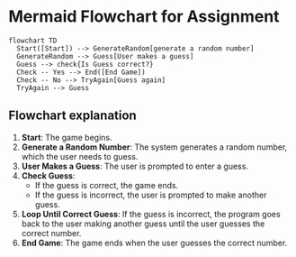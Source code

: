 # Mermaid Flowchart for Assignment
```mermaid
flowchart TD
  Start([Start]) --> GenerateRandom[generate a random number]
  GenerateRandom --> Guess[User makes a guess]
  Guess --> check{Is Guess correct?}
  Check -- Yes --> End([End Game])
  Check -- No --> TryAgain[Guess again]
  TryAgain --> Guess
```
## Flowchart explanation 

1. **Start**: The game begins.
2. **Generate a Random Number**: The system generates a random number, which the user needs to guess.
3. **User Makes a Guess**: The user is prompted to enter a guess.
4. **Check Guess**:
   - If the guess is correct, the game ends.
   - If the guess is incorrect, the user is prompted to make another guess.
5. **Loop Until Correct Guess**: If the guess is incorrect, the program goes back to the user making another guess until the user guesses the correct number.
6. **End Game**: The game ends when the user guesses the correct number.
